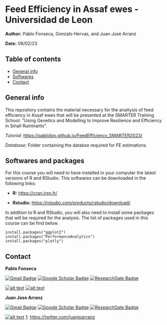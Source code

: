 # Feed Efficiency in Assaf ewes - Universidad de Leon

**Author:** Pablo Fonseca, Gonzalo Hervas, and Juan Jose Arranz 

**Date:** 09/02/23

## Table of contents
* [General info](#general-info)
* [Softwares](#softwares-and-packages)
* [Contact](#contact)

## General info

This repository contains the material necessary for the anañysis of feed efficiency in Assaf ewes that will be presented at the SMARTER Training School: "Using Genetics and Modelling to Improve Resilience and Efficiency in Small Ruminants". 

*Tutorial:* https://pablobio.github.io/FeedEfficiency_SMARTER2023/

*Database:* Folder containing the databse required for FE estimations


## Softwares and packages

For this course you will need to have installed in your computer the latest versions of R and RStudio. This softwares can be downloaded in the following links:

- **R:** https://cran.irsn.fr/

- **Rstudio:** https://rstudio.com/products/rstudio/download/

In addition to R and RStudio, you will also need to install some packages that will be required for the analysis. The list of packages used in this course can be find below. 

```{r global_options, include = FALSE}
install.packages("ggplot2")
install.packages("PerformanceAnalytics")
install.packages("plotly")
```

## Contact

**Pablo Fonseca**

[![Gmail Badge](https://img.shields.io/badge/-psouf@unileon.es-c14438?style=flat-square&logo=Gmail&logoColor=white&link=mailto:psouf@unileon.es)](mailto:psouf@unileon.es)
[![Google Scholar Badge](https://img.shields.io/badge/Google-Scholar-lightgrey)](https://scholar.google.com/citations?user=1VUm8EIAAAAJ&hl=pt-BR)
[![ResearchGate Badge](https://img.shields.io/badge/Research-Gate-9cf)](https://www.researchgate.net/profile/Pablo_Fonseca2)

<!-- display the social media buttons in your README -->

[![alt text][1.1]][1]
[![alt text][6.1]][6]


<!-- links to social media icons -->
<!-- no need to change these -->

<!-- icons with padding -->

[1.1]: http://i.imgur.com/tXSoThF.png (twitter icon with padding)
[6.1]: http://i.imgur.com/0o48UoR.png (github icon with padding)

<!-- icons without padding -->

[1.2]: http://i.imgur.com/wWzX9uB.png (twitter icon without padding)
[6.2]: http://i.imgur.com/9I6NRUm.png (github icon without padding)


<!-- links to your social media accounts -->
<!-- update these accordingly -->

[1]: http://www.twitter.com/pablo_bio
[6]: http://www.github.com/pablobio


**Juan Jose Arranz**

[![Gmail Badge](https://img.shields.io/badge/-jjarrs@unileon.es-c14438?style=flat-square&logo=Gmail&logoColor=white&link=mailto:jjarrs@unileon.es )](mailto:jjarrs@unileon.es)
[![Google Scholar Badge](https://img.shields.io/badge/Google-Scholar-lightgrey)](https://scholar.google.com/citations?user=2IOw3L0AAAAJ)
[![ResearchGate Badge](https://img.shields.io/badge/Research-Gate-9cf)](https://www.researchgate.net/profile/Juan-Jose-Arranz)

[![alt text][1.1]][1]
[1]: https://twitter.com/juanjoarranz

<!-- Please don't remove this: Grab your social icons from https://github.com/carlsednaoui/gitsocial -->


